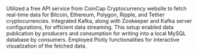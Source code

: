 Utilized a free API service from CoinCap Cryptocurrency website to fetch real-time data for Bitcoin, Ethereum, Polygon, Ripple, and Tether cryptocurrencies.
Integrated Kafka, along with Zookeeper and Kafka server configurations, for efficient data streaming.
This setup enabled data publication by producers and consumption for writing into a local MySQL database by consumers.
Employed Plotly functionalities for interactive visualization of the fetched data.

 
